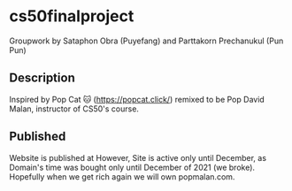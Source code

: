 # cs50finalproject
Groupwork by Sataphon Obra (Puyefang) and Parttakorn Prechanukul (Pun Pun)

## Description
Inspired by Pop Cat 🐱 (https://popcat.click/)
remixed to be Pop David Malan, instructor of CS50's course. 

## Published
Website is published at 
However, Site is active only until December, as Domain's time was bought only until December of 2021 (we broke).
Hopefully when we get rich again we will own popmalan.com.
